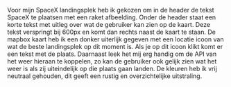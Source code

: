 Voor mijn SpaceX landingsplek heb ik gekozen om in de header de tekst SpaceX te plaatsen met een raket afbeelding. Onder de header staat een korte tekst met uitleg over wat de gebruiker kan zien op de kaart. Deze tekst verspringt bij 600px en komt dan rechts naast de kaart te staan. De mapbox kaart heb ik een donker uiterlijk gegeven met een locatie icoon van wat de beste landingsplek op dit moment is. Als je op dit icoon klikt komt er een tekst met de plaats. Daarnaast leek het mij erg handig om de API van het weer hieraan te koppelen, zo kan de gebruiker ook gelijk zien wat het weer is als zij uiteindelijk op die plaats gaan landen. De kleuren heb ik vrij neutraal gehouden, dit geeft een rustig en overzichtelijke uitstraling.
